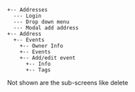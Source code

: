 ```
+-- Addresses
  --- Login
  --- Drop down menu
  --- Modal add address
+-- Address
  +-- Events
    +-- Owner Info
    +-- Events
    +-- Add/edit event
      +-- Info
      +-- Tags
```
Not shown are the sub-screens like delete